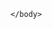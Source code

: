 <html lang='ru'>
    <head>
        <title>Гербы Росии проект по</title>
    </head>
    <body>
        <p><a href=![jl](https://user-images.githubusercontent.com/118666275/204083206-5a33ddbe-143c-49ad-a545-698d8be50eb9.jpg)></a></p>
        
    </body>
</html>
